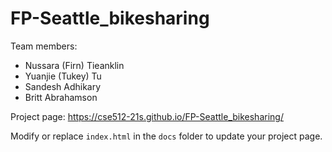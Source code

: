 
# FP-Seattle_bikesharing
Team members:  
* Nussara (Firn) Tieanklin  
* Yuanjie (Tukey) Tu  
* Sandesh Adhikary  
* Britt Abrahamson

Project page: https://cse512-21s.github.io/FP-Seattle_bikesharing/  

Modify or replace `index.html` in the `docs` folder to update your project page.

